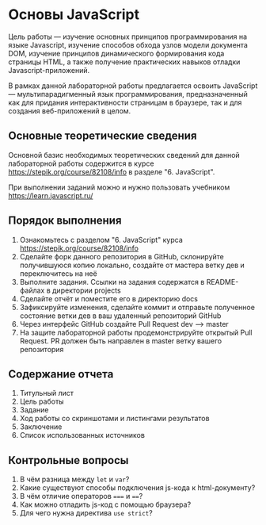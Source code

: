 # Основы JavaScript

Цель работы — изучение основных принципов программирования на языке Javascript, изучение способов обхода узлов модели документа DOM, изучение принципов динамического формирования кода страницы HTML, а также получение практических навыков отладки Javascript-приложений.

В рамках данной лабораторной работы предлагается освоить JavaScript — мультипарадигменный язык программирования, предназначенный как для придания интерактивности страницам в браузере, так и для создания веб-приложений в целом.

## Основные теоретические сведения

Основной базис необходимых теоретических сведений для данной лабораторной работы содержится в курсе https://stepik.org/course/82108/info в разделе "6. JavaScript".

При выполнении заданий можно и нужно пользовать учебником https://learn.javascript.ru/

## Порядок выполнения

1. Ознакомьтесь с разделом "6. JavaScript" курса https://stepik.org/course/82108/info
2. Сделайте форк данного репозитория в GitHub, склонируйте получившуюся копию локально, создайте от мастера ветку дев и переключитесь на неё
3. Выполните задания. Ссылки на задания содержатся в README-файлах в директории projects
4. Сделайте отчёт и поместите его в директорию docs
5. Зафиксируйте изменения, сделайте коммит и отправьте полученное состояние ветки дев в ваш удаленный репозиторий GitHub
6. Через интерфейс GitHub создайте Pull Request dev --> master
7. На защите лабораторной работы продемонстрируйте открытый Pull Request. PR должен быть направлен в master ветку вашего репозитория

## Содержание отчета

1. Титульный лист
2. Цель работы
3. Задание
4. Ход работы со скриншотами и листингами результатов
5. Заключение
6. Список использованных источников 

## Контрольные вопросы

1. В чём разница между `let` и `var`?
2. Какие существуют способы подключения js-кода к html-документу?
3. В чём отличие операторов `===` и `==`?
4. Как можно отладить js-код с помощью браузера?
5. Для чего нужна директива `use strict`?